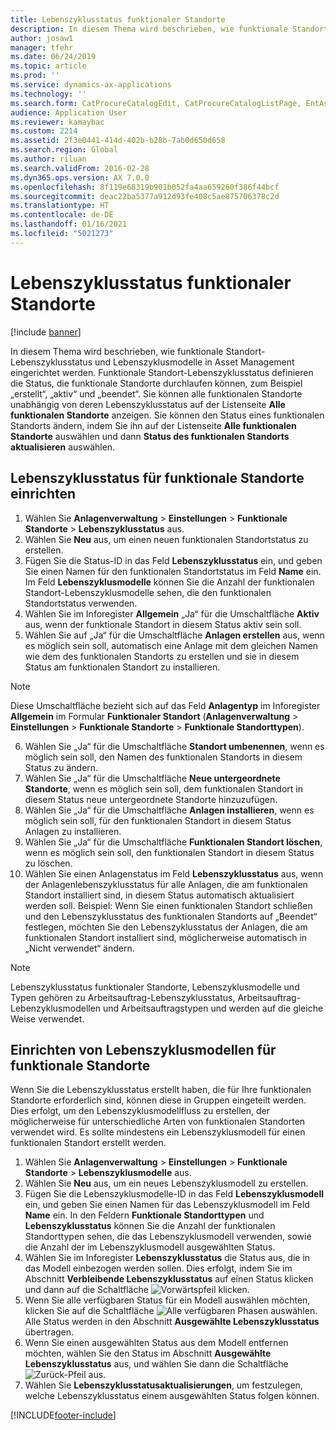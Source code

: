 ```yaml
---
title: Lebenszyklusstatus funktionaler Standorte
description: In diesem Thema wird beschrieben, wie funktionale Standortzustände und Lebenszyklusmodelle in Asset Management eingerichtet werden.
author: josaw1
manager: tfehr
ms.date: 06/24/2019
ms.topic: article
ms.prod: ''
ms.service: dynamics-ax-applications
ms.technology: ''
ms.search.form: CatProcureCatalogEdit, CatProcureCatalogListPage, EntAssetFunctionalLocationLifecycleModel, EntAssetFunctionalLocationLifecycleState
audience: Application User
ms.reviewer: kamaybac
ms.custom: 2214
ms.assetid: 2f3e0441-414d-402b-b28b-7ab0d650d658
ms.search.region: Global
ms.author: riluan
ms.search.validFrom: 2016-02-28
ms.dyn365.ops.version: AX 7.0.0
ms.openlocfilehash: 8f119e68319b901b052fa4aa659260f386f44bcf
ms.sourcegitcommit: deac22ba5377a912d93fe408c5ae875706378c2d
ms.translationtype: HT
ms.contentlocale: de-DE
ms.lasthandoff: 01/16/2021
ms.locfileid: "5021273"
---
```

# <a name="functional-location-lifecycle-states"></a>Lebenszyklusstatus funktionaler Standorte

[!include [banner](../../includes/banner.md)]

 

In diesem Thema wird beschrieben, wie funktionale Standort-Lebenszyklusstatus und Lebenszyklusmodelle in Asset Management eingerichtet werden. Funktionale Standort-Lebenszyklusstatus definieren die Status, die funktionale Standorte durchlaufen können, zum Beispiel „erstellt“, „aktiv“ und „beendet“. Sie können alle funktionalen Standorte unabhängig von deren Lebenszyklusstatus auf der Listenseite **Alle funktionalen Standorte** anzeigen. Sie können den Status eines funktionalen Standorts ändern, indem Sie ihn auf der Listenseite **Alle funktionalen Standorte** auswählen und dann **Status des funktionalen Standorts aktualisieren** auswählen.

## <a name="set-up-functional-location-lifecycle-states"></a>Lebenszyklusstatus für funktionale Standorte einrichten

1. Wählen Sie **Anlagenverwaltung** > **Einstellungen** > **Funktionale Standorte** > **Lebenszyklusstatus** aus.
2. Wählen Sie **Neu** aus, um einen neuen funktionalen Standortstatus zu erstellen.
3. Fügen Sie die Status-ID in das Feld **Lebenszyklusstatus** ein, und geben Sie einen Namen für den funktionalen Standortstatus im Feld **Name** ein. Im Feld **Lebenszyklusmodelle** können Sie die Anzahl der funktionalen Standort-Lebenszyklusmodelle sehen, die den funktionalen Standortstatus verwenden.
4. Wählen Sie im Inforegister **Allgemein** „Ja“ für die Umschaltfläche **Aktiv** aus, wenn der funktionale Standort in diesem Status aktiv sein soll.
5. Wählen Sie auf „Ja“ für die Umschaltfläche **Anlagen erstellen** aus, wenn es möglich sein soll, automatisch eine Anlage mit dem gleichen Namen wie dem des funktionalen Standorts zu erstellen und sie in diesem Status am funktionalen Standort zu installieren.  
>[!NOTE]
>Diese Umschaltfläche bezieht sich auf das Feld **Anlagentyp** im Inforegister **Allgemein** im Formular **Funktionaler Standort** (**Anlagenverwaltung** > **Einstellungen** > **Funktionale Standorte** > **Funktionale Standorttypen**).
6. Wählen Sie „Ja“ für die Umschaltfläche **Standort umbenennen**, wenn es möglich sein soll, den Namen des funktionalen Standorts in diesem Status zu ändern.
7. Wählen Sie „Ja“ für die Umschaltfläche **Neue untergeordnete Standorte**, wenn es möglich sein soll, dem funktionalen Standort in diesem Status neue untergeordnete Standorte hinzuzufügen.
8. Wählen Sie „Ja“ für die Umschaltfläche **Anlagen installieren**, wenn es möglich sein soll, für den funktionalen Standort in diesem Status Anlagen zu installieren.
9. Wählen Sie „Ja“ für die Umschaltfläche **Funktionalen Standort löschen**, wenn es möglich sein soll, den funktionalen Standort in diesem Status zu löschen.
10. Wählen Sie einen Anlagenstatus im Feld **Lebenszyklusstatus** aus, wenn der Anlagenlebenszyklusstatus für alle Anlagen, die am funktionalen Standort installiert sind, in diesem Status automatisch aktualisiert werden soll. Beispiel: Wenn Sie einen funktionalen Standort schließen und den Lebenszyklusstatus des funktionalen Standorts auf „Beendet“ festlegen, möchten Sie den Lebenszyklusstatus der Anlagen, die am funktionalen Standort installiert sind, möglicherweise automatisch in „Nicht verwendet“ ändern.


>[!NOTE]
>Lebenszyklusstatus funktionaler Standorte, Lebenszyklusmodelle und Typen gehören zu Arbeitsauftrag-Lebenszyklusstatus, Arbeitsauftrag-Lebenzyklusmodellen und Arbeitsauftragstypen und werden auf die gleiche Weise verwendet. 

## <a name="set-up-functional-location-lifecycle-models"></a>Einrichten von Lebenszyklusmodellen für funktionale Standorte

Wenn Sie die Lebenszyklusstatus erstellt haben, die für Ihre funktionalen Standorte erforderlich sind, können diese in Gruppen eingeteilt werden. Dies erfolgt, um den Lebenszyklusmodellfluss zu erstellen, der möglicherweise für unterschiedliche Arten von funktionalen Standorten verwendet wird. Es sollte mindestens ein Lebenszyklusmodell für einen funktionalen Standort erstellt werden.

1. Wählen Sie **Anlagenverwaltung** > **Einstellungen** > **Funktionale Standorte** > **Lebenszyklusmodelle** aus.
2. Wählen Sie **Neu** aus, um ein neues Lebenszyklusmodell zu erstellen.
3. Fügen Sie die Lebenszyklusmodelle-ID in das Feld **Lebenszyklusmodell** ein, und geben Sie einen Namen für das Lebenszyklusmodell im Feld **Name** ein. In den Feldern **Funktionale Standorttypen** und **Lebenszyklusstatus** können Sie die Anzahl der funktionalen Standorttypen sehen, die das Lebenszyklusmodell verwenden, sowie die Anzahl der im Lebenszyklusmodell ausgewählten Status.
4. Wählen Sie im Inforegister **Lebenszyklusstatus** die Status aus, die in das Modell einbezogen werden sollen. Dies erfolgt, indem Sie im Abschnitt **Verbleibende Lebenszyklusstatus** auf einen Status klicken und dann auf die Schaltfläche ![Vorwärtspfeil](media/02-setup-for-functional-locations.png) klicken.
5. Wenn Sie alle verfügbaren Status für ein Modell auswählen möchten, klicken Sie auf die Schaltfläche ![Alle verfügbaren Phasen auswählen](media/03-setup-for-functional-locations.png). Alle Status werden in den Abschnitt **Ausgewählte Lebenszyklusstatus** übertragen.
6. Wenn Sie einen ausgewählten Status aus dem Modell entfernen möchten, wählen Sie den Status im Abschnitt **Ausgewählte Lebenszyklusstatus** aus, und wählen Sie dann die Schaltfläche ![Zurück-Pfeil](media/04-setup-for-functional-locations.png) aus.
7. Wählen Sie **Lebenszyklusstatusaktualisierungen**, um festzulegen, welche Lebenszyklusstatus einem ausgewählten Status folgen können.


[!INCLUDE[footer-include](../../../includes/footer-banner.md)]
